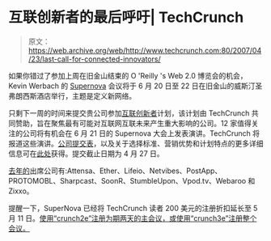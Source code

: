 # 互联创新者的最后呼吁| TechCrunch

> 原文：<https://web.archive.org/web/http://www.techcrunch.com:80/2007/04/23/last-call-for-connected-innovators/>

如果你错过了参加上周在旧金山结束的 O 'Reilly 's Web 2.0 博览会的机会，Kevin Werbach 的 [Supernova](https://web.archive.org/web/20160526211557/http://www.supernova2007.com/) 会议将于 6 月 20 日至 22 日在旧金山的威斯汀圣弗朗西斯酒店举行，主题是定义新网络。

只剩下一周的时间来提交贵公司参加[互联创新者](https://web.archive.org/web/20160526211557/http://www.supernova2007.com/go/connected-innovators)计划，该计划由 TechCrunch 共同赞助，旨在聚焦最有可能对互联网互联未来产生重大影响的公司。12 家值得关注的公司将有机会在 6 月 21 日的 Supernova 大会上发表演讲。TechCrunch 将报道这些演讲。[公司提交表](https://web.archive.org/web/20160526211557/http://www.supernova2007.com/downloads/ci_submission_2007.doc)，以及关于选择标准、营销优势和计划特点的更多详细信息可在[此处](https://web.archive.org/web/20160526211557/http://www.supernova2007.com/go/connected-innovators)获得。提交截止日期为 4 月 27 日。

[去年的](https://web.archive.org/web/20160526211557/http://www.techcrunch.com/2006/07/03/the-supernova-12/)出席公司有:Attensa、Ether、Lifeio、Netvibes、PostApp、PROTOMOBL、Sharpcast、SoonR、StumbleUpon、Vpod.tv、Webaroo 和 Zixxo。

提醒一下，SuperNova 已经将 TechCrunch 读者 200 美元的注册折扣延长至 5 月 11 日。[使用“crunch2e”注册为期两天的主会议，或使用“crunch3e”注册整个会议。](https://web.archive.org/web/20160526211557/https://www.supernovagroup.net/registration/register.php)